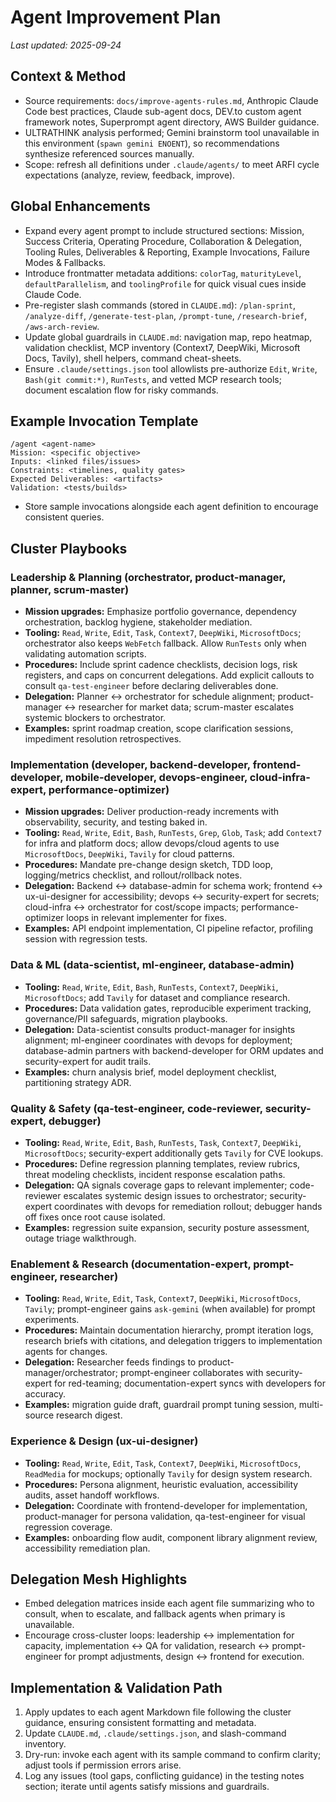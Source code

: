 # Agent Improvement Plan

_Last updated: 2025-09-24_

## Context & Method
- Source requirements: `docs/improve-agents-rules.md`, Anthropic Claude Code best practices, Claude sub-agent docs, DEV.to custom agent framework notes, Superprompt agent directory, AWS Builder guidance.
- ULTRATHINK analysis performed; Gemini brainstorm tool unavailable in this environment (`spawn gemini ENOENT`), so recommendations synthesize referenced sources manually.
- Scope: refresh all definitions under `.claude/agents/` to meet ARFI cycle expectations (analyze, review, feedback, improve).

## Global Enhancements
- Expand every agent prompt to include structured sections: Mission, Success Criteria, Operating Procedure, Collaboration & Delegation, Tooling Rules, Deliverables & Reporting, Example Invocations, Failure Modes & Fallbacks.
- Introduce frontmatter metadata additions: `colorTag`, `maturityLevel`, `defaultParallelism`, and `toolingProfile` for quick visual cues inside Claude Code.
- Pre-register slash commands (stored in `CLAUDE.md`): `/plan-sprint`, `/analyze-diff`, `/generate-test-plan`, `/prompt-tune`, `/research-brief`, `/aws-arch-review`.
- Update global guardrails in `CLAUDE.md`: navigation map, repo heatmap, validation checklist, MCP inventory (Context7, DeepWiki, Microsoft Docs, Tavily), shell helpers, command cheat-sheets.
- Ensure `.claude/settings.json` tool allowlists pre-authorize `Edit`, `Write`, `Bash(git commit:*)`, `RunTests`, and vetted MCP research tools; document escalation flow for risky commands.
## Example Invocation Template
```
/agent <agent-name>
Mission: <specific objective>
Inputs: <linked files/issues>
Constraints: <timelines, quality gates>
Expected Deliverables: <artifacts>
Validation: <tests/builds>
```
- Store sample invocations alongside each agent definition to encourage consistent queries.

## Cluster Playbooks
### Leadership & Planning (orchestrator, product-manager, planner, scrum-master)
- **Mission upgrades:** Emphasize portfolio governance, dependency orchestration, backlog hygiene, stakeholder mediation.
- **Tooling:** `Read`, `Write`, `Edit`, `Task`, `Context7`, `DeepWiki`, `MicrosoftDocs`; orchestrator also keeps `WebFetch` fallback. Allow `RunTests` only when validating automation scripts.
- **Procedures:** Include sprint cadence checklists, decision logs, risk registers, and caps on concurrent delegations. Add explicit callouts to consult `qa-test-engineer` before declaring deliverables done.
- **Delegation:** Planner ↔ orchestrator for schedule alignment; product-manager ↔ researcher for market data; scrum-master escalates systemic blockers to orchestrator.
- **Examples:** sprint roadmap creation, scope clarification sessions, impediment resolution retrospectives.
### Implementation (developer, backend-developer, frontend-developer, mobile-developer, devops-engineer, cloud-infra-expert, performance-optimizer)
- **Mission upgrades:** Deliver production-ready increments with observability, security, and testing baked in.
- **Tooling:** `Read`, `Write`, `Edit`, `Bash`, `RunTests`, `Grep`, `Glob`, `Task`; add `Context7` for infra and platform docs; allow devops/cloud agents to use `MicrosoftDocs`, `DeepWiki`, `Tavily` for cloud patterns.
- **Procedures:** Mandate pre-change design sketch, TDD loop, logging/metrics checklist, and rollout/rollback notes.
- **Delegation:** Backend ↔ database-admin for schema work; frontend ↔ ux-ui-designer for accessibility; devops ↔ security-expert for secrets; cloud-infra ↔ orchestrator for cost/scope impacts; performance-optimizer loops in relevant implementer for fixes.
- **Examples:** API endpoint implementation, CI pipeline refactor, profiling session with regression tests.

### Data & ML (data-scientist, ml-engineer, database-admin)
- **Tooling:** `Read`, `Write`, `Edit`, `Bash`, `RunTests`, `Context7`, `DeepWiki`, `MicrosoftDocs`; add `Tavily` for dataset and compliance research.
- **Procedures:** Data validation gates, reproducible experiment tracking, governance/PII safeguards, migration playbooks.
- **Delegation:** Data-scientist consults product-manager for insights alignment; ml-engineer coordinates with devops for deployment; database-admin partners with backend-developer for ORM updates and security-expert for audit trails.
- **Examples:** churn analysis brief, model deployment checklist, partitioning strategy ADR.
### Quality & Safety (qa-test-engineer, code-reviewer, security-expert, debugger)
- **Tooling:** `Read`, `Write`, `Edit`, `Bash`, `RunTests`, `Task`, `Context7`, `DeepWiki`, `MicrosoftDocs`; security-expert additionally gets `Tavily` for CVE lookups.
- **Procedures:** Define regression planning templates, review rubrics, threat modeling checklists, incident response escalation paths.
- **Delegation:** QA signals coverage gaps to relevant implementer; code-reviewer escalates systemic design issues to orchestrator; security-expert coordinates with devops for remediation rollout; debugger hands off fixes once root cause isolated.
- **Examples:** regression suite expansion, security posture assessment, outage triage walkthrough.

### Enablement & Research (documentation-expert, prompt-engineer, researcher)
- **Tooling:** `Read`, `Write`, `Edit`, `Task`, `Context7`, `DeepWiki`, `MicrosoftDocs`, `Tavily`; prompt-engineer gains `ask-gemini` (when available) for prompt experiments.
- **Procedures:** Maintain documentation hierarchy, prompt iteration logs, research briefs with citations, and delegation triggers to implementation agents for changes.
- **Delegation:** Researcher feeds findings to product-manager/orchestrator; prompt-engineer collaborates with security-expert for red-teaming; documentation-expert syncs with developers for accuracy.
- **Examples:** migration guide draft, guardrail prompt tuning session, multi-source research digest.
### Experience & Design (ux-ui-designer)
- **Tooling:** `Read`, `Write`, `Edit`, `Task`, `Context7`, `DeepWiki`, `MicrosoftDocs`, `ReadMedia` for mockups; optionally `Tavily` for design system research.
- **Procedures:** Persona alignment, heuristic evaluation, accessibility audits, asset handoff workflows.
- **Delegation:** Coordinate with frontend-developer for implementation, product-manager for persona validation, qa-test-engineer for visual regression coverage.
- **Examples:** onboarding flow audit, component library alignment review, accessibility remediation plan.

## Delegation Mesh Highlights
- Embed delegation matrices inside each agent file summarizing who to consult, when to escalate, and fallback agents when primary is unavailable.
- Encourage cross-cluster loops: leadership ↔ implementation for capacity, implementation ↔ QA for validation, research ↔ prompt-engineer for prompt adjustments, design ↔ frontend for execution.

## Implementation & Validation Path
1. Apply updates to each agent Markdown file following the cluster guidance, ensuring consistent formatting and metadata.
2. Update `CLAUDE.md`, `.claude/settings.json`, and slash-command inventory.
3. Dry-run: invoke each agent with its sample command to confirm clarity; adjust tools if permission errors arise.
4. Log any issues (tool gaps, conflicting guidance) in the testing notes section; iterate until agents satisfy missions and guardrails.
